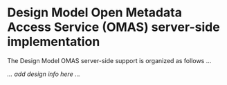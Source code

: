 <!-- SPDX-License-Identifier: CC-BY-4.0 -->
<!-- Copyright Contributors to the ODPi Egeria project. -->

# Design Model Open Metadata Access Service (OMAS) server-side implementation

The Design Model OMAS server-side support is organized as follows ...

_... add design info here ..._